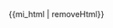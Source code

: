 
<!--  
	

 -->
<script src="https://ajax.googleapis.com/ajax/libs/angularjs/1.6.6/angular.min.js"></script>

<html ng-app="nameModule">
  <body ng-controller="nameController">
		{{mi_html | removeHtml}}
  </body>

</html>

<script>
	angular.module('nameModule',[])}
	// metodo para crear filtros personalizados
	// Este filtro remueve etiquetas html en textos
	.filter('removeHtml', function(){
		return function(texto){
			return String(texto).raplace(/<[>]+>/gm, '');
		}
	})
	.controller('nameController', function($scope){
		$scope.mi_html = '<p> hola mundo </p>'
	})
</script>
